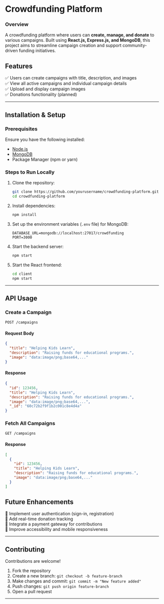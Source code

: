 
# **Crowdfunding Platform**  

### **Overview**  
A crowdfunding platform where users can **create, manage, and donate** to various campaigns. Built using **React.js, Express.js, and MongoDB**, this project aims to streamline campaign creation and support community-driven funding initiatives.  

## **Features**  
✅ Users can create campaigns with title, description, and images  
✅ View all active campaigns and individual campaign details  
✅ Upload and display campaign images  
✅ Donations functionality (planned)  

---

## **Installation & Setup**  

### **Prerequisites**  
Ensure you have the following installed:  
- [Node.js](https://nodejs.org/)  
- [MongoDB](https://www.mongodb.com/)  
- Package Manager (npm or yarn)  

### **Steps to Run Locally**  
1. Clone the repository:  
   ```bash
   git clone https://github.com/yourusername/crowdfunding-platform.git
   cd crowdfunding-platform
   ```  
2. Install dependencies:  
   ```bash
   npm install
   ```  
3. Set up the environment variables (`.env` file) for MongoDB:  
   ```plaintext
   DATABASE_URL=mongodb://localhost:27017/crowdfunding
   PORT=3000
   ```  
4. Start the backend server:  
   ```bash
   npm start
   ```  
5. Start the React frontend:  
   ```bash
   cd client
   npm start
   ```  

---

## **API Usage**  

### **Create a Campaign**  
```http
POST /campaigns
```
#### **Request Body**  
```json
{
  "title": "Helping Kids Learn",
  "description": "Raising funds for educational programs.",
  "image": "data:image/png;base64,..."
}
```
#### **Response**  
```json
{
  "id": 123456,
  "title": "Helping Kids Learn",
  "description": "Raising funds for educational programs.",
  "image": "data:image/png;base64,...",
  "_id": "60c72b2f9f1b2c001c8e4d4a"
}
```

### **Fetch All Campaigns**  
```http
GET /campaigns
```
#### **Response**  
```json
[
  {
    "id": 123456,
    "title": "Helping Kids Learn",
    "description": "Raising funds for educational programs.",
    "image": "data:image/png;base64,..."
  }
]
```


## **Future Enhancements**  
🔹 Implement user authentication (sign-in, registration)  
🔹 Add real-time donation tracking  
🔹 Integrate a payment gateway for contributions  
🔹 Improve accessibility and mobile responsiveness  

---

## **Contributing**  
Contributions are welcome!  
1. Fork the repository  
2. Create a new branch: `git checkout -b feature-branch`  
3. Make changes and commit: `git commit -m "New feature added"`  
4. Push changes: `git push origin feature-branch`  
5. Open a pull request  

---

